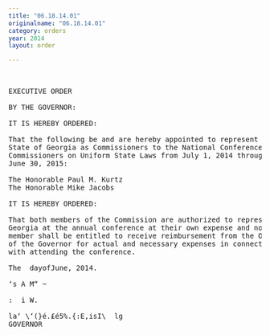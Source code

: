 ```yaml
---
title: "06.18.14.01"
originalname: "06.18.14.01"
category: orders
year: 2014
layout: order

---
```

<pre>
 

EXECUTIVE ORDER

BY THE GOVERNOR:

IT IS HEREBY ORDERED:

That the following be and are hereby appointed to represent the
State of Georgia as Commissioners to the National Conference of
Commissioners on Uniform State Laws from July 1, 2014 through
June 30, 2015:

The Honorable Paul M. Kurtz
The Honorable Mike Jacobs

IT IS HEREBY ORDERED:

That both members of the Commission are authorized to represent
Georgia at the annual conference at their own expense and no such
member shall be entitled to receive reimbursement from the Office
of the Governor for actual and necessary expenses in connection
with attending the conference.

The  dayofJune, 2014.

‘s A M“ ~

:  i W.

la‘ \‘(}é.£é5%.{:E,isI\  lg
GOVERNOR

</pre>
